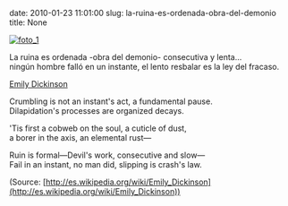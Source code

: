 date: 2010-01-23 11:01:00
slug: la-ruina-es-ordenada-obra-del-demonio
title: None

[![foto_1][1]][1]

La ruina es ordenada -obra del demonio- consecutiva y lenta…  
ningún hombre falló en un instante, el lento resbalar es la ley del fracaso.

[Emily Dickinson](http://es.wikipedia.org/wiki/Emily_Dickinson)

Crumbling is not an instant's act, a fundamental pause.  
Dilapidation's processes are organized decays.

'Tis first a cobweb on the soul, a cuticle of dust,  
a borer in the axis, an elemental rust—

Ruin is formal—Devil's work, consecutive and slow—  
Fail in an instant, no man did, slipping is crash's law.

(Source: [http://es.wikipedia.org/wiki/Emily_Dickinson](http://es.wikipedia.org/wiki/Emily_Dickinson))

[1]: file:///Users/jjdenis/jjdenis.github.com/static/2010-01-23-la-ruina-es-ordenada-obra-del-demonio_foto1.gif

